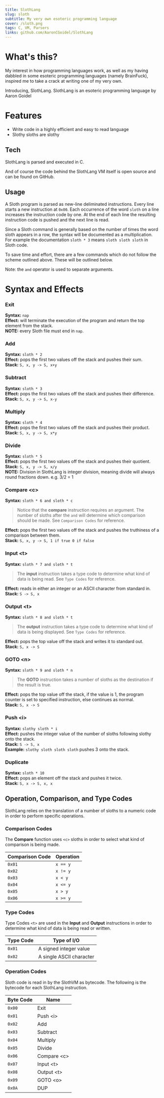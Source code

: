 ```yaml
---
title: SlothLang
slug: sloth
subtitle: My very own esoteric programming language
cover: /sloth.png
tags: C, VM, Parsers
links: github.com/AaronCGoidel/SlothLang
---
```


# What's this?

My interest in how programming languages work, as well as my having dabbled in some esoteric programming languages (namely BrainFuck), inspired me to take a crack at writing one of my very own.

Introducing, SlothLang. SlothLang is an esoteric programming language by Aaron Goidel

# Features

  - Write code in a highly efficient and easy to read language
  - Slothy sloths are slothy

## Tech

SlothLang is parsed and executed in C. 

And of course the code behind the SlothLang VM itself is open source and can be found on GitHub.

## Usage
A Sloth program is parsed as new-line deliminated instructions. Every line starts a new instruction at ```0x00```. Each occurrence of the word `sloth` on a line increases the instruction code by one. At the end of each line the resulting instruction code is pushed and the next line is read. 

Since a Sloth command is generally based on the number of times the word sloth appears in a row, the syntax will be documented as a multiplication. For example the documentation `sloth * 3` means `sloth sloth sloth` in Sloth code.

To save time and effort, there are a few commands which do not follow the scheme outlined above. These will be outlined below. 

Note: the `and` operator is used to separate arguments.

# Syntax and Effects
### Exit
**Syntax:** `nap`  
**Effect:** will terminate the execution of the program and return the top element from the stack.  
**NOTE:** every Sloth file must end in `nap`.  

### Add
**Syntax:** `sloth * 2`  
**Effect:** pops the first two values off the stack and pushes their sum.  
**Stack:** `S, x, y -> S, x+y`  

### Subtract
**Syntax:** `sloth * 3`  
**Effect:** pops the first two values off the stack and pushes their difference.  
**Stack:** `S, x, y -> S, x-y`

### Multiply
**Syntax:** `sloth * 4`  
**Effect:** pops the first two values off the stack and pushes their product.  
**Stack:** `S, x, y -> S, x*y`  

### Divide
**Syntax:** `sloth * 5`  
**Effect:** pops the first two values off the stack and pushes their quotient.  
**Stack:** `S, x, y -> S, x/y`  
**NOTE:** Division in SlothLang is integer division, meaning divide will always round fractions down. e.g. 3/2 = 1

### Compare \<c>
  
**Syntax:** `sloth * 6 and sloth * c`  

> Notice that the **compare** instruction requires an argument. The number of sloths after the `and` will determine which comparison should be made. See `Comparison Codes` for reference.

**Effect:** pops the first two values off the stack and pushes the truthiness of a comparison between them.  
**Stack:** ``S, x, y -> S, 1 if true 0 if false``  

### Input \<t>
  
**Syntax:** `sloth * 7 and sloth * t`  
  
> The **input** instruction takes a type code to determine what kind of data is being read. See `Type Codes` for reference.

**Effect:** reads in either an integer or an ASCII character from standard in.  
**Stack:** `S -> S, x`

### Output \<t>
  
**Syntax:** `sloth * 8 and sloth * t`

> The **output** instruction takes a type code to determine what kind of data is being displayed. See `Type Codes` for reference.

**Effect:** pops the top value off the stack and writes it to standard out.  
**Stack:** `S, x -> S`  

### GOTO \<n>
  
**Syntax:** `sloth * 9 and sloth * n`

> The **GOTO** instruction takes a number of sloths as the destination if the result is true.

**Effect:** pops the top value off the stack, if the value is 1, the program counter is set to specified instruction, else continues as normal.  
**Stack:** `S, x -> S`  

### Push \<i>
  
**Syntax:** `slothy sloth * i`  
**Effect:** pushes the integer value of the number of sloths following slothy onto the stack.  
**Stack:** `S -> S, x`  
**Example:** `slothy sloth sloth sloth` pushes 3 onto the stack.  

### Duplicate
  
**Syntax:** `sloth * 10`  
**Effect:** pops an element off the stack and pushes it twice.  
**Stack:** `S, x -> S, x, x`  

## Operation, Comparison, and Type Codes
SlothLang relies on the translation of a number of sloths to a numeric code in order to perform specific operations. 

### Comparison Codes
The **Compare** function uses `<c>` sloths in order to select what kind of comparison is being made.

| Comparison Code | Operation |
|-----------------|-----------|
| `0x01`          | `x == y`  |
| `0x02`          | `x != y`  |
| `0x03`          | `x < y`   |
| `0x04`          | `x <= y`  |
| `0x05`          | `x > y`   |
| `0x06`          | `x >= y`  |

### Type Codes
Type Codes `<t>` are used in the **Input** and **Output** instructions in order to determine what kind of data is being read or written.

| Type Code | Type of I/O              |
|-----------|--------------------------|
| `0x01`    | A signed integer value   |
| `0x02`    | A single ASCII character |

### Operation Codes
Sloth code is read in by the SlothVM as bytecode. The following is the bytecode for each SlothLang instruction.

| Byte Code | Name         |
|-----------|--------------|
| `0x00`    | Exit         |
| `0x01`    | Push \<i>    |
| `0x02`    | Add          |
| `0x03`    | Subtract     |
| `0x04`    | Multiply     |
| `0x05`    | Divide       |
| `0x06`    | Compare \<c> |
| `0x07`    | Input \<t>   |
| `0x08`    | Output \<t>  |
| `0x09`    | GOTO \<o>    |
| `0x0A`    | DUP          |